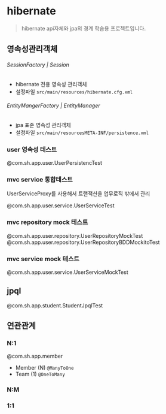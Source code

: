 # hibernate
> hibernate api자체와 jpa의 경계 학습용 프로젝트입니다.

## 영속성관리객체
###### SessionFactory | Session
- hibernate 전용 영속성 관리객체
- 설정파일 `src/main/resources/hibernate.cfg.xml` 

###### EntityMangerFactory | EntityManager
- jpa 표준 영속성 관리객체
- 설정파일 `src/main/resourcesMETA-INF/persistence.xml` 

### user 영속성 테스트 
@com.sh.app.user.UserPersistencTest

### mvc service 통합테스트
UserServiceProxy를 사용해서 트랜잭션을 업무로직 밖에서 관리

@com.sh.app.user.service.UserServiceTest

### mvc repository mock 테스트
@com.sh.app.user.repository.UserRepositoryMockTest
@com.sh.app.user.repository.UserRepositoryBDDMockitoTest

### mvc service mock 테스트
@com.sh.app.user.service.UserServiceMockTest

## jpql
@com.sh.app.student.StudentJpqlTest


## 연관관계

### N:1
@com.sh.app.member
- Member (N) `@ManyToOne`
- Team (1) `@OneToMany`

### N:M


### 1:1





